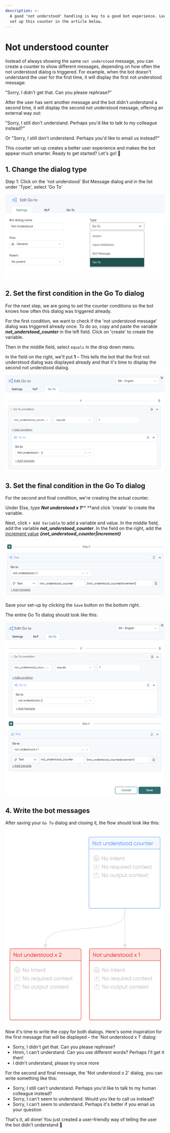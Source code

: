```yaml
---
description: >-
  A good 'not understood' handling is key to a good bot experience. Learn how to
  set up this counter in the article below.
---
```


# Not understood counter

Instead of always showing the same `not understood` message, you can create a counter to show different messages, depending on how often the not understood dialog is triggered. For example, when the bot doesn't understand the user for the first time, it will display the first not understood message:

"Sorry, I didn't get that. Can you please rephrase?"&#x20;

After the user has sent another message and the bot didn't understand a second time, it will display the second not understood message, offering an external way out:

"Sorry, I still don't understand. Perhaps you'd like to talk to my colleague instead?"

Or "Sorry, I still don't understand. Perhaps you'd like to email us instead?"

This counter set-up creates a better user experience and makes the bot appear much smarter. Ready to get started? Let's go! 👏

## 1. Change the dialog type

Step 1: Click on the 'not understood' Bot Message dialog and in the list under 'Type', select 'Go To'&#x20;

![](<../../.gitbook/assets/image (668).png>)

## 2. Set the first condition in the Go To dialog

For the next step, we are going to set the counter conditions so the bot knows how often this dialog was triggered already.

For the first condition, we want to check if the 'not understood message' dialog was triggered already once. To do so, copy and paste the variable _**not\_understood\_counter**_ in the left field. Click on 'create' to create the variable.&#x20;

Then in the middle field, select `equals` in the drop down menu.&#x20;

In the field on the right, we'll put **1** – This tells the bot that the first not understood dialog was displayed already and that it's time to display the second not understood dialog.

![](<../../.gitbook/assets/image (674).png>)

## 3. Set the final condition in the Go To dialog

For the second and final condition, we're creating the actual counter.

Under Else, type _**Not understood x 1**_** **and click 'create' to create the variable.&#x20;

Next, click `+ Add Variable` to add a variable and value. In the middle field, add the variable _**not\_understood\_counter**_. In the field on the right, add the [increment value](https://docs.chatlayer.ai/bot-answers/settings/secure-variables-gdpr#incrementing-variable-counter)  _**{not\_understood\_counter|increment}**_

![](<../../.gitbook/assets/image (673).png>)

Save your set-up by clicking the `Save` button on the bottom right.

The entire Go To dialog should look like this:

![](<../../.gitbook/assets/image (675).png>)

## 4. Write the bot messages

After saving your `Go To` dialog and closing it, the flow should look like this:

![](<../../.gitbook/assets/image (677).png>)

Now it's time to write the copy for both dialogs. Here's some inspiration for the first message that will be displayed – the 'Not understood x 1' dialog:

* Sorry, I didn't get that. Can you please rephrase?
* Hmm, I can't understand. Can you use different words? Perhaps I'll get it then!
* I didn't understand, please try once more

For the second and final message, the 'Not understood x 2' dialog, you can write something like this:

* Sorry, I still can't understand. Perhaps you'd like to talk to my human colleague instead?
* Sorry, I can't seem to understand. Would you like to call us instead?&#x20;
* Sorry, I can't seem to understand. Perhaps it's better if you email us your question

That's it, all done! You just created a user-friendly way of telling the user the bot didn't understand 👏
